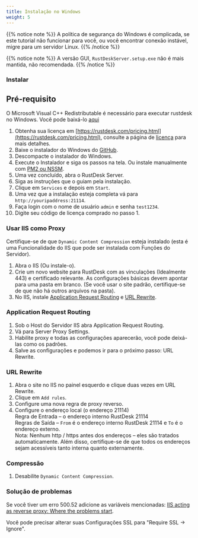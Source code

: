 ```yaml
---
title: Instalação no Windows
weight: 5
---
```


{{% notice note %}}
A política de segurança do Windows é complicada, se este tutorial não funcionar para você, ou você encontrar conexão instável, migre para um servidor Linux.
{{% /notice %}}

{{% notice note %}}
A versão GUI, `RustDeskServer.setup.exe` não é mais mantida, não recomendada.
{{% /notice %}}

### Instalar

## Pré-requisito
O Microsoft Visual C++ Redistributable é necessário para executar rustdesk no Windows. Você pode baixá-lo [aqui](https://learn.microsoft.com/en-us/cpp/windows/latest-supported-vc-redist)

1. Obtenha sua licença em [https://rustdesk.com/pricing.html](https://rustdesk.com/pricing.html), consulte a página de [licença](https://rustdesk.com/docs/en/self-host/rustdesk-server-pro/license/) para mais detalhes.
2. Baixe o instalador do Windows do [GitHub](https://github.com/rustdesk/rustdesk-server-pro/releases/latest).
3. Descompacte o instalador do Windows.
4. Execute o Instalador e siga os passos na tela. Ou instale manualmente com [PM2 ou NSSM](https://rustdesk.com/docs/en/self-host/rustdesk-server-oss/windows/).
5. Uma vez concluído, abra o RustDesk Server.
6. Siga as instruções que o guiam pela instalação.
7. Clique em `Services` e depois em `Start`.
8. Uma vez que a instalação esteja completa vá para `http://youripaddress:21114`.
9. Faça login com o nome de usuário `admin` e senha `test1234`.
10. Digite seu código de licença comprado no passo 1.

### Usar IIS como Proxy

Certifique-se de que `Dynamic Content Compression` esteja instalado (esta é uma Funcionalidade do IIS que pode ser instalada com Funções do Servidor).
1. Abra o IIS (Ou instale-o).
2. Crie um novo website para RustDesk com as vinculações (Idealmente 443) e certificado relevante. As configurações básicas devem apontar para uma pasta em branco. (Se você usar o site padrão, certifique-se de que não há outros arquivos na pasta).
3. No IIS, instale [Application Request Routing](https://www.iis.net/downloads/microsoft/application-request-routing) e [URL Rewrite](https://learn.microsoft.com/en-us/iis/extensions/url-rewrite-module/using-the-url-rewrite-module).

### Application Request Routing

1. Sob o Host do Servidor IIS abra Application Request Routing.
2. Vá para Server Proxy Settings.
3. Habilite proxy e todas as configurações aparecerão, você pode deixá-las como os padrões.
4. Salve as configurações e podemos ir para o próximo passo: URL Rewrite.

### URL Rewrite

1. Abra o site no IIS no painel esquerdo e clique duas vezes em URL Rewrite.
2. Clique em `Add rules`.
3. Configure uma nova regra de proxy reverso.
4. Configure o endereço local (o endereço 21114) \
Regra de Entrada – o endereço interno RustDesk 21114 \
Regras de Saída – `From` é o endereço interno RustDesk 21114 e `To` é o endereço externo. \
Nota: Nenhum http / https antes dos endereços – eles são tratados automaticamente. Além disso, certifique-se de que todos os endereços sejam acessíveis tanto interna quanto externamente.

### Compressão

1. Desabilite `Dynamic Content Compression`.

### Solução de problemas

Se você tiver um erro 500.52 adicione as variáveis mencionadas: [IIS acting as reverse proxy: Where the problems start](https://techcommunity.microsoft.com/t5/iis-support-blog/iis-acting-as-reverse-proxy-where-the-problems-start/ba-p/846259).

Você pode precisar alterar suas Configurações SSL para "Require SSL → Ignore".